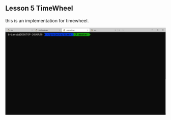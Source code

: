 ## Lesson 5 TimeWheel

this is an implementation for timewheel.

![avatar](./showcase/2020013114584486.gif)
